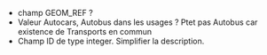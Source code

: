 - champ GEOM_REF ?
- Valeur Autocars, Autobus dans les usages ? Ptet pas Autobus car existence de Transports en commun
- Champ ID de type integer. Simplifier la description.
